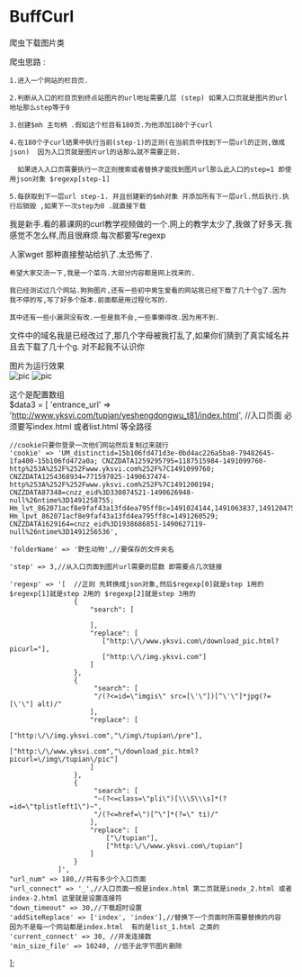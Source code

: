 # BuffCurl
爬虫下载图片类

爬虫思路 :<br/>

    1.进入一个网站的栏目页.

    2.判断从入口的栏目页到终点站图片的url地址需要几层 (step) 如果入口页就是图片的url地址那么step等于0

    3.创建$mh 主句柄 .假如这个栏目有180页.为他添加180个子curl

    4.在180个子curl结果中执行当前(step-1)的正则(在当前页中找到下一层url的正则,做成json)  因为入口页就是图片url的话那么就不需要正则.

      如果进入入口页需要执行一次正则搜索或者替换才能找到图片url那么此入口的step=1 即使用json对象 $regexp[step-1] 

    5.每获取到下一层url step-1. 并且创建新的$mh对象 并添加所有下一层url.然后执行.执行后销毁 ,如果下一次step为0 .就直接下载


我是新手.看的慕课网的curl教学视频做的一个.网上的教学太少了,我做了好多天.我感觉不怎么样,而且很麻烦.每次都要写regexp

人家wget 那种直接整站给扒了.太恐怖了.

    希望大家交流一下,我是一个菜鸟.大部分内容都是网上找来的.

    我已经测试过几个网站.狗狗图片,还有一些初中男生爱看的网站我已经下载了几十个g了.因为我不停的写,写了好多个版本.前面都是用过程化写的.

    其中还有一些小漏洞没有改.一些是我不会,一些事懒得改.因为用不到.

文件中的域名我是已经改过了,那几个字母被我打乱了,如果你们猜到了真实域名并且去下载了几十个g. 对不起我不认识你

图片为运行效果<br/>
![pic](https://github.com/buffge/buffCurl/blob/master/2.gif "脚本运行效果")
![pic](https://github.com/buffge/buffCurl/blob/master/%E6%80%BB%E6%97%B6%E9%97%B4.png "总时间和总下载数")

这个是配置数组<br/>
$data3 = [
    'entrance_url' => 'http://www.yksvi.com/tupian/yeshengdongwu_t81/index.html', //入口页面 必须要写index.html 或者list.html 等全路径

    //cookie只要你登录一次他们网站然后复制过来就行
    'cookie' => 'UM_distinctid=15b106fd471d3e-0bd4ac226a5ba8-79482645-1fa400-15b106fd472a0a; CNZZDATA1259295795=1187515984-1491099760-http%253A%252F%252Fwww.yksvi.com%252F%7C1491099760; CNZZDATA1254368934=771597025-1490637474-http%253A%252F%252Fwww.yksvi.com%252F%7C1491200194; CNZZDATA87348=cnzz_eid%3D330874521-1490626948-null%26ntime%3D1491258755; Hm_lvt_862071acf8e9faf43a13fd4ea795ff8c=1491024144,1491063837,1491204750,1491260529; Hm_lpvt_862071acf8e9faf43a13fd4ea795ff8c=1491260529; CNZZDATA1629164=cnzz_eid%3D1938686851-1490627119-null%26ntime%3D1491256536',
    
    'folderName' => '野生动物',//要保存的文件夹名

    'step' => 3,//从入口页面到图片url需要的层数 即需要点几次链接

    'regexp' => '[  //正则 先转换成json对象,然后$regexp[0]就是step 1用的 $regexp[1]就是step 2用的 $regexp[2]就是step 3用的
                    {
                        "search": [
                       
                        ],
                        "replace": [
                           ["http:\/\/www.yksvi.com\/download_pic.html?picurl="],
                           ["http:\/\/img.yksvi.com"]
                        ]
                    },
                    {
                         "search": [
                         "/(?<=id=\"imgis\" src=[\'\"])[^\'\"]*jpg(?=[\'\"] alt)/"
                        ],
                        "replace": [
                            ["http:\/\/img.yksvi.com","\/img\/tupian\/pre"],
                             ["http:\/\/www.yksvi.com","\/download_pic.html?picurl=\/img\/tupian\/pic"]
                        ]
                    },
                    {
                         "search": [
                         "~(?<=class=\"pli\")[\\\S\\\s]*(?=id=\"tplistleft1\")~",
                         "/(?<=href=\")[^\"]*(?=\" ti)/"
                        ],
                        "replace": [
                            ["\/tupian"],
                            ["http:\/\/www.yksvi.com\/tupian"]
                        ]
                    }
                ]',
    "url_num" => 180,//共有多少个入口页面  
    "url_connect" => '_',//入口页面一般是index.html 第二页就是inedx_2.html 或者 index-2.html 这里就是设置连接符
    "down_timeout" => 30,//下载超时设置
    'addSiteReplace' => ['index', 'index'],//替换下一个页面时所需要替换的内容  因为不是每一个网站都是index.html  有的是list_1.html 之类的
    'current_connect' => 30, //并发连接数 
    'min_size_file' => 10240, //低于此字节图片删除
];
 

